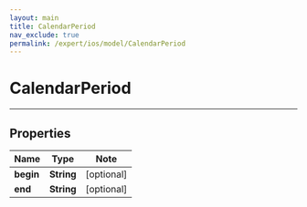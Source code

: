 ```yaml
---
layout: main
title: CalendarPeriod
nav_exclude: true
permalink: /expert/ios/model/CalendarPeriod
---
```


# CalendarPeriod

---

## Properties

Name | Type | Note
---- | ---- | ----
**begin** | **String** | [optional] 
**end** | **String** | [optional] 

